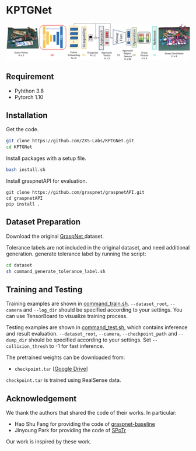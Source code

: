 

# KPTGNet

![Overview](https://github.com/ZXS-Labs/KPTGNet/blob/master/doc/teaser.png)

## Requirement

- Pyhthon 3.8
- Pytorch 1.10

## Installation

Get the code.

```bash
git clone https://github.com/ZXS-Labs/KPTGNet.git
cd KPTGNet
```

Install packages with a setup file.

```bash
bash install.sh
```

Install graspnetAPI for evaluation.

```
git clone https://github.com/graspnet/graspnetAPI.git
cd graspnetAPI
pip install .
```

## Dataset Preparation

Download the original [GraspNet ](https://graspnet.net/) dataset.

Tolerance labels are not included in the original dataset, and need additional generation. generate tolerance label by running the script:

```bash
cd dataset
sh command_generate_tolerance_label.sh
```

## Training and Testing

Training examples are shown in [command_train.sh](https://github.com/ZXS-Labs/KPTGNet/blob/master/command_train.sh). `--dataset_root`, `--camera` and `--log_dir` should be specified according to your settings. You can use TensorBoard to visualize training process.

Testing examples are shown in [command_test.sh](https://github.com/ZXS-Labs/KPTGNet/blob/master/command_test.sh), which contains inference and result evaluation. `--dataset_root`, `--camera`, `--checkpoint_path` and `--dump_dir` should be specified according to your settings. Set `--collision_thresh` to -1 for fast inference.

The pretrained weights can be downloaded from:

- `checkpoint.tar` [[Google Drive](https://drive.google.com/file/d/1nj3Fp4KEAJhMJZPPx2FnD1-4Zjn0acLO/view?usp=sharing)]

`checkpoint.tar` is trained using RealSense data.

## Acknowledgement

We thank the authors that shared the code of their works. In particular:

- Hao Shu Fang for providing the code of [graspnet-baseline](https://github.com/graspnet/graspnet-baseline?tab=readme-ov-file)
- Jinyoung Park for providing the code of [SPoTr](https://github.com/mlvlab/SPoTr)

Our work is inspired by these work.
